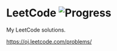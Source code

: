 # LeetCode ![Progress](https://img.shields.io/badge/progress-247%2F335-green.svg?style=flat-square)

My LeetCode solutions.

https://oj.leetcode.com/problems/
